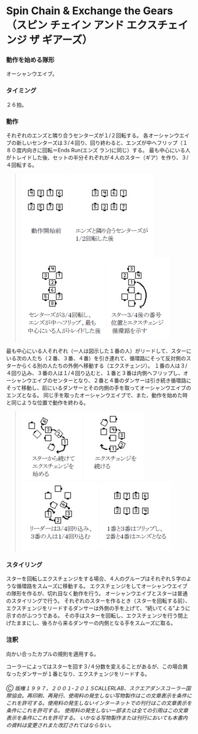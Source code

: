 
# Spin Chain & Exchange the Gears （スピン チェイン アンド エクスチェインジ ザ ギアーズ）

### 動作を始める隊形

オーシャンウエイブ。

### タイミング

２６拍。

### 動作

それぞれのエンズと隣り合うセンターズが１/２回転する。 
各オーシャンウエイブの新しいセンターズは３/４回り、回り終わると、エンズが中へフリップ（１８０度内向きに回転＝Ends Run(エンズ ラン)に同じ）する。
最も中心にいる人がトレイドした後、セットの半分それぞれが４人のスター（ギア）を作り、３/４回転する。

> 
> ![alt](spin_chain_and_exchange_the_gears_1.lang-ja.png)
> ![alt](spin_chain_and_exchange_the_gears_2.lang-ja.png)
> ![alt](spin_chain_and_exchange_the_gears_3.lang-ja.png)
> ![alt](spin_chain_and_exchange_the_gears_4.lang-ja.png)
> 

最も中心にいる人それぞれ（一人は図示した１番の人）がリードして、スターにいる次の人たち（２番、３番、４番）を引き連れて、循環路にそって反対側のスターからくる別の人たちの外側へ移動する（エクスチェンジ）。 １番の人は３/４回り込み、３番の人は１/４回り込むと、１番と３番は内側へフリップし、オーシャンウエイブのセンターとなり、２番と４番のダンサーは引き続き循環路にそって移動し、前にいるダンサーとその内側の手を取ってオーシャンウエイブのエンズとなる。 同じ手を取ったオーシャンウエイブで、また、動作を始めた時と同じような位置で動作を終わる。

> 
> ![alt](spin_chain_and_exchange_the_gears_5.lang-ja.png)
> ![alt](spin_chain_and_exchange_the_gears_6.lang-ja.png)
> ![alt](spin_chain_and_exchange_the_gears_7.lang-ja.png)
> ![alt](spin_chain_and_exchange_the_gears_8.lang-ja.png)
> 

### スタイリング

スターを回転しエクスチェンジをする場合、４人のグループはそれぞれＳ字のような循環路をスムーズに移動する。 エクスチェンジをしてオーシャンウエイブの隊形を作るが、切れ目なく動作を行う。 オーシャンウエイブとスターは普通のスタイリングで行う。 それぞれのスターを作るとき（スターを回転する前）、エクスチェンジをリードするダンサーは外側の手を上げて、“続いてくる”ように示すのがふつうである。 その手はスターを回転し、エクスチェンジを行う間上げたままにし、後ろから来るダンサーの内側となる手をスムーズに取る。

### 注釈

向かい合ったカプルの規則を適用する。

コーラーによってはスターを回す３/４分数を変えることがあるが、この場合異なったダンサーが１番となり、エクスチェンジをリードする。

###### Ⓒ 版権１９９７，２００１-２０１５CALLERLAB、スクエアダンスコーラー国際協会。再印刷、再発行、使用料の発生しない写物製作はこの文章表示を条件にこれを許可する。使用料の発生しないインターネットでの刊行はこの文章表示を条件にこれを許可する。 使用料の発生しない一部または全ての引用はこの文章表示を条件にこれを許可する。 いかなる写物製作または刊行においても本書内の資料は変更されまた改訂されてはならない。
